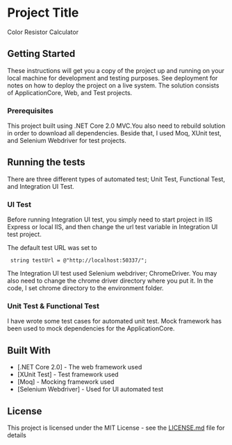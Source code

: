 # Project Title

Color Resistor Calculator

## Getting Started

These instructions will get you a copy of the project up and running on your local machine for development and testing purposes. See deployment for notes on how to deploy the project on a live system.
The solution consists of ApplicationCore, Web, and Test projects.
### Prerequisites

This project built using .NET Core 2.0 MVC.You also need to rebuild solution in order to download all dependencies.
Beside that, I used Moq, XUnit test, and Selenium Webdriver for test projects.

## Running the tests

There are three different types of automated test; Unit Test, Functional Test, and Integration UI Test.


### UI Test

Before running Integration UI test, you simply need to start project in IIS Express or local IIS, and then change the url test variable in Integration UI test project.

The default test URL was set to
```
 string testUrl = @"http://localhost:50337/";
```

The Integration UI test used Selenium webdriver; ChromeDriver. You may also need to change the chrome driver directory where you put it.
In the code, I set chrome directory to the environment folder.

### Unit Test & Functional Test

I have wrote some test cases for automated unit test. Mock framework has been used to mock dependencies for the ApplicationCore.


## Built With

* [.NET Core 2.0] - The web framework used
* [XUnit Test] - Test framework used
* [Moq] - Mocking framework used
* [Selenium Webdriver] - Used for UI automated test

## License

This project is licensed under the MIT License - see the [LICENSE.md](LICENSE.md) file for details

